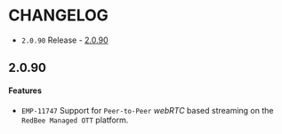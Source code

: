 # CHANGELOG

* `2.0.90` Release - [2.0.90](#2090)

## 2.0.90

#### Features
* `EMP-11747` Support for `Peer-to-Peer` *webRTC* based streaming on the `RedBee Managed OTT` platform.
